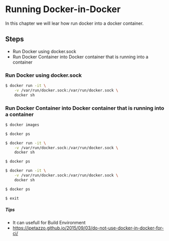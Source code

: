 # Running Docker-in-Docker

In this chapter we will lear how run docker into a docker container.

## Steps

- Run Docker using docker.sock
- Run Docker Container into Docker container that is running into a container

### Run Docker using docker.sock

```sh
$ docker run -it \
    -v /var/run/docker.sock:/var/run/docker.sock \
    docker sh
```

### Run Docker Container into Docker container that is running into a container

```sh
$ docker images
```

```sh
$ docker ps
```

```sh
$ docker run -it \
    -v /var/run/docker.sock:/var/run/docker.sock \
    docker sh
```

```sh
$ docker ps
```

```sh
$ docker run -it \
    -v /var/run/docker.sock:/var/run/docker.sock \
    docker sh
```

```sh
$ docker ps
```

```sh
$ exit
```

##### Tips
- It can usefull for Build Environment
- https://jpetazzo.github.io/2015/09/03/do-not-use-docker-in-docker-for-ci/
